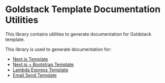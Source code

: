 # Goldstack Template Documentation Utilities

This library contains utilities to generate documentation for Goldstack template.

This library is used to generate documentation for:

- [Next.js Template](https://docs.goldstack.party/docs/templates/app-nextjs)
- [Next.js + Bootstrap Template](https://docs.goldstack.party/docs/templates/app-nextjs-bootstrap)
- [Lambda Express Template](https://docs.goldstack.party/docs/templates/lambda-express)
- [Email Send Template](https://docs.goldstack.party/docs/templates/email-send)

